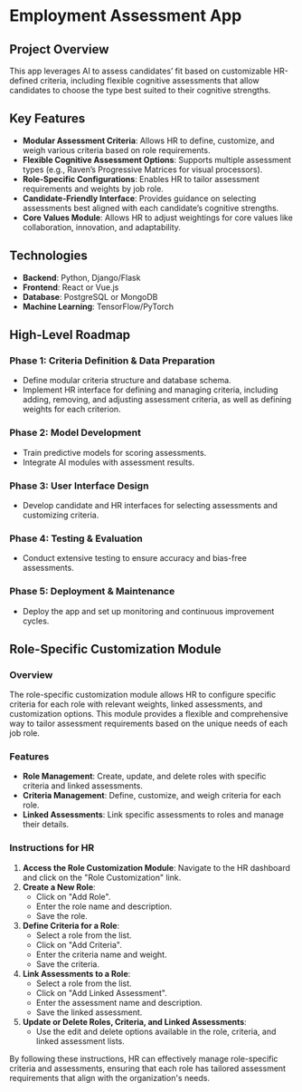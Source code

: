 # Employment Assessment App

## Project Overview
This app leverages AI to assess candidates’ fit based on customizable HR-defined criteria, including flexible cognitive assessments that allow candidates to choose the type best suited to their cognitive strengths.

## Key Features
- **Modular Assessment Criteria**: Allows HR to define, customize, and weigh various criteria based on role requirements.
- **Flexible Cognitive Assessment Options**: Supports multiple assessment types (e.g., Raven’s Progressive Matrices for visual processors).
- **Role-Specific Configurations**: Enables HR to tailor assessment requirements and weights by job role.
- **Candidate-Friendly Interface**: Provides guidance on selecting assessments best aligned with each candidate’s cognitive strengths.
- **Core Values Module**: Allows HR to adjust weightings for core values like collaboration, innovation, and adaptability.

## Technologies
- **Backend**: Python, Django/Flask
- **Frontend**: React or Vue.js
- **Database**: PostgreSQL or MongoDB
- **Machine Learning**: TensorFlow/PyTorch

## High-Level Roadmap
### Phase 1: Criteria Definition & Data Preparation
- Define modular criteria structure and database schema.
- Implement HR interface for defining and managing criteria, including adding, removing, and adjusting assessment criteria, as well as defining weights for each criterion.

### Phase 2: Model Development
- Train predictive models for scoring assessments.
- Integrate AI modules with assessment results.

### Phase 3: User Interface Design
- Develop candidate and HR interfaces for selecting assessments and customizing criteria.

### Phase 4: Testing & Evaluation
- Conduct extensive testing to ensure accuracy and bias-free assessments.

### Phase 5: Deployment & Maintenance
- Deploy the app and set up monitoring and continuous improvement cycles.

## Role-Specific Customization Module

### Overview
The role-specific customization module allows HR to configure specific criteria for each role with relevant weights, linked assessments, and customization options. This module provides a flexible and comprehensive way to tailor assessment requirements based on the unique needs of each job role.

### Features
- **Role Management**: Create, update, and delete roles with specific criteria and linked assessments.
- **Criteria Management**: Define, customize, and weigh criteria for each role.
- **Linked Assessments**: Link specific assessments to roles and manage their details.

### Instructions for HR
1. **Access the Role Customization Module**: Navigate to the HR dashboard and click on the "Role Customization" link.
2. **Create a New Role**:
   - Click on "Add Role".
   - Enter the role name and description.
   - Save the role.
3. **Define Criteria for a Role**:
   - Select a role from the list.
   - Click on "Add Criteria".
   - Enter the criteria name and weight.
   - Save the criteria.
4. **Link Assessments to a Role**:
   - Select a role from the list.
   - Click on "Add Linked Assessment".
   - Enter the assessment name and description.
   - Save the linked assessment.
5. **Update or Delete Roles, Criteria, and Linked Assessments**:
   - Use the edit and delete options available in the role, criteria, and linked assessment lists.

By following these instructions, HR can effectively manage role-specific criteria and assessments, ensuring that each role has tailored assessment requirements that align with the organization's needs.
